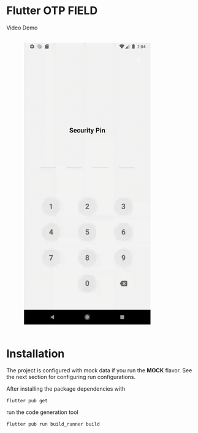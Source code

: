 # Flutter OTP FIELD

Video Demo

<br />
<div>
  &emsp;&emsp;&emsp;
  <img src="https://github.com/RadityaRevanto/otp-field/blob/develop/assets/video_demo.gif" width="330">
</div>
<br />

# Installation

The project is configured with mock data if you run the **MOCK** flavor. See the next section for configuring run configurations.

After installing the package dependencies with

```
flutter pub get
```

run the code generation tool

```
flutter pub run build_runner build
```

